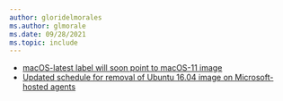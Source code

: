 ```yaml
---
author: gloridelmorales
ms.author: glmorale
ms.date: 09/28/2021
ms.topic: include
---
```


- [macOS-latest label will soon point to macOS-11 image](#macos-latest-label-will-soon-point-to-macos-11-image)
- [Updated schedule for removal of Ubuntu 16.04 image on Microsoft-hosted agents](#updated-schedule-for-removal-of-ubuntu-1604-image-on-microsoft-hosted-agents)